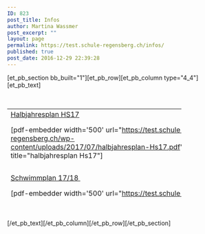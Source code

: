 ```yaml
---
ID: 823
post_title: Infos
author: Martina Wassmer
post_excerpt: ""
layout: page
permalink: https://test.schule-regensberg.ch/infos/
published: true
post_date: 2016-12-29 22:39:28
---
```

[et_pb_section bb_built="1"][et_pb_row][et_pb_column type="4_4"][et_pb_text]

&nbsp;
<table style="height: 211px; width: 405px;">
<tbody>
<tr>
<td style="width: 50%;"><a href="https://test.schule-regensberg.ch/wp-content/uploads/2017/07/halbjahresplan-Hs17.pdf" target="_blank" rel="noopener noreferrer">Halbjahresplan HS17</a>

[pdf-embedder width='500' url="https://test.schule-regensberg.ch/wp-content/uploads/2017/07/halbjahresplan-Hs17.pdf" title="halbjahresplan Hs17"]</td>
<td style="width: 50%;"><a href="https://test.schule-regensberg.ch/wp-content/uploads/2017/07/Ferienplan-2017-2020.pdf" target="_blank" rel="noopener noreferrer">Ferienplan</a>

[pdf-embedder width='500' url="https://test.schule-regensberg.ch/wp-content/uploads/2017/07/Ferienplan-2017-2020.pdf" title="Ferienplan 2017-2020"]</td>
</tr>
<tr>
<td style="width: 50%;"><a href="https://test.schule-regensberg.ch/wp-content/uploads/2017/07/Schwimmplan_1718_1.pdf" target="_blank" rel="noopener noreferrer">Schwimmplan 17/18 </a>

[pdf-embedder width='500' url="https://test.schule-regensberg.ch/wp-content/uploads/2017/07/Schwimmplan_1718_1.pdf"]</td>
<td style="width: 50%;"><a href="https://test.schule-regensberg.ch/wp-content/uploads/2017/02/Eltern-ABC-2016-Neue-Version.pdf" target="_blank" rel="noopener noreferrer">Eltern ABC</a>

[pdf-embedder width='500' url="https://test.schule-regensberg.ch/wp-content/uploads/2017/02/Eltern-ABC-2016-Neue-Version.pdf" title="Eltern ABC 2016 Neue Version"]</td>
</tr>
<tr>
<td style="width: 50%;"><a href="https://test.schule-regensberg.ch/wp-content/uploads/2016/12/Kostnstrukturen-Tagi2016.pdf" target="_blank" rel="noopener noreferrer">Preise Tagesschule Regensberg 17/18</a>

[pdf-embedder width='500' url="https://test.schule-regensberg.ch/wp-content/uploads/2016/12/Kostnstrukturen-Tagi2016.pdf"]</td>
<td style="width: 50%;"><a href="https://test.schule-regensberg.ch/wp-content/uploads/2017/07/Kindergartenstundenplan_1718.pdf" target="_blank" rel="noopener">Kindergartenstundenplan</a>

[pdf-embedder width='500' url="https://test.schule-regensberg.ch/wp-content/uploads/2017/07/Kindergartenstundenplan_1718.pdf"]</td>
</tr>
<tr>
<td style="width: 50%;"><a href="https://test.schule-regensberg.ch/wp-content/uploads/2017/07/STUNDENPLAN-1KL-17-18.pdf" target="_blank" rel="noopener">Stundenplan 1. Klasse</a>

[pdf-embedder width='500' url="https://test.schule-regensberg.ch/wp-content/uploads/2017/07/STUNDENPLAN-1KL-17-18.pdf" title="STUNDENPLAN 1KL-17-18"]</td>
<td style="width: 50%;"><a href="https://test.schule-regensberg.ch/wp-content/uploads/2017/07/STUNDENPLAN-2KL-17-18.pdf" target="_blank" rel="noopener">Stundenplan 2. Klasse</a>

[pdf-embedder width='500' url="https://test.schule-regensberg.ch/wp-content/uploads/2017/07/STUNDENPLAN-2KL-17-18.pdf" title="STUNDENPLAN 2KL-17-18"]</td>
</tr>
<tr>
<td style="width: 50%;"> <a href="https://test.schule-regensberg.ch/wp-content/uploads/2017/07/STUNDENPLAN-3KL-17-18.pdf" target="_blank" rel="noopener">Stundenplan 3. Klasse</a>

[pdf-embedder width='500' url="https://test.schule-regensberg.ch/wp-content/uploads/2017/07/STUNDENPLAN-3KL-17-18.pdf" title="STUNDENPLAN 3KL-17-18"]</td>
<td style="width: 50%;"><a href="https://test.schule-regensberg.ch/wp-content/uploads/2017/07/STUNDENPLAN17-4.Kl_.pdf" target="_blank" rel="noopener">Stundenplan 4. Klasse</a>

[pdf-embedder width='500' url="https://test.schule-regensberg.ch/wp-content/uploads/2017/07/STUNDENPLAN17-4.Kl_.pdf" title="STUNDENPLAN17 4.Kl"]</td>
</tr>
<tr>
<td style="width: 50%;"> <a href="https://test.schule-regensberg.ch/wp-content/uploads/2017/07/STUNDENPLAN17-5.Kl_.pdf" target="_blank" rel="noopener">Stundenplan 5. Klasse</a>

[pdf-embedder width='500' url="https://test.schule-regensberg.ch/wp-content/uploads/2017/07/STUNDENPLAN17-5.Kl_.pdf" title="STUNDENPLAN17 5.Kl"]</td>
<td style="width: 50%;"><a href="https://test.schule-regensberg.ch/wp-content/uploads/2017/07/STUNDENPLAN17-6.Kl_.pdf" target="_blank" rel="noopener">Stundenplan 6. Klasse</a>

[pdf-embedder width='500' url="https://test.schule-regensberg.ch/wp-content/uploads/2017/07/STUNDENPLAN17-6.Kl_.pdf" title="STUNDENPLAN17 6.Kl"]</td>
</tr>
</tbody>
</table>
&nbsp;

[/et_pb_text][/et_pb_column][/et_pb_row][/et_pb_section]